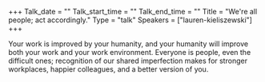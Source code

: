 +++
Talk_date = ""
Talk_start_time = ""
Talk_end_time = ""
Title = "We're all people; act accordingly."
Type = "talk"
Speakers = ["lauren-kieliszewski"]
+++

Your work is improved by your humanity, and your humanity will improve both your work and your work environment. Everyone is people, even the difficult ones; recognition of our shared imperfection makes for stronger workplaces, happier colleagues, and a better version of you.